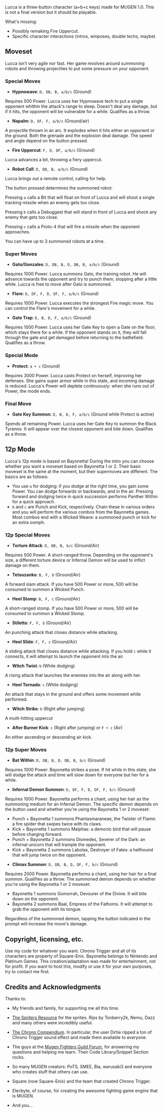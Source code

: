 Lucca is a three-button character (a+b+c keys) made for MUGEN 1.0.
This is not a final version but it should be playable.

What's missing:

- Possibly remaking Fire Uppercut.
- Specific character interactions (intros, winposes, double techs, maybe)

## Moveset

Lucca isn't very agile nor fast. Her game revolves around summoning
robots and throwing projectiles to put some pressure on your opponent.

### Special Moves

- **Hypnowave**: `D, DB, B, a/b/c` (Ground)

Requires 500 Power. Lucca uses her Hypnowave tech to put a single opponent 
whithin the attack's range to sleep. Doesn't deal any damage, but if it hits, the
opponent will be vulnerable for a while. Qualifies as a throw.

- **Napalm**: `D, DF, F, a/b/c` (Ground/air)

A projectile thrown in an arc. It explodes when it hits 
either an opponent or the ground. Both the grenade and the explosion
deal damage. The speed and angle depend on the button pressed. 

- **Fire Uppercut**: `F, D, DF, a/b/c` (Ground)

Lucca advances a bit, throwing a fiery uppercut.

- **Robot Call**: `D, DB, B, a/b/c` (Ground)

Lucca brings out a remote control, calling for help. 

The button pressed determines the summoned robot:

Pressing `a` calls a Bit that will float on front of Lucca and will shoot a 
single tracking missile when an enemy gets too close.

Pressing `b` calls a Debuggest that will stand in front of Lucca and shock any enemy 
that gets too close.

Pressing `c` calls a Proto-4 that will fire a missile when the opponent approaches.

You can have up to 3 summoned robots at a time.


### Super Moves

- **Gato/Gonzales**: `D, DB, B, D, DB, B, a/b/c` (Ground)

Requires 1000 Power. Lucca summons Gato, the training robot. He will advance towards 
the opponent and try to punch them, stopping after a little while. Lucca is free 
to move after Gato is summoned.
	
- **Flare**: `D, DF, F, D, DF, F, a/b/c` (Ground)

Requires 1000 Power. Lucca executes the strongest Fire magic move. 
You can control the Flare's movement for a while.

- **Gate Trap**: `D, B, D, F, a/b/c` (Ground)

Requires 1000 Power. Lucca uses her Gate Key to open a Gate on the floor, 
which stays there for a while. If the opponent stands on it, they will fall 
through the gate and get damaged before returning to the battlefield. 
Qualifies as a throw.

### Special Mode

- **Protect**: `a + c` (Ground)

Requires 3000 Power. Lucca casts Protect on herself, improving her defenses. 
She gains super armor while in this state, and incoming damage is reduced. Lucca's Power 
will deplete continuously: when she runs out of Power, the mode ends.

### Final Move

- **Gate Key Summon**: `D, B, D, F, a/b/c` (Ground while Protect is active)

Spends all remaining Power. Lucca uses her Gate Key to summon the Black Tyranno. 
It will appear over the closest opponent and bite down. Qualifies as a throw.

## 12p Mode

Lucca's 12p mode is based on Bayonetta! During the intro you can choose whether you want a moveset based on Bayonetta 1 or 2. Their basic moveset is the same at the moment, but their supermoves are different. The basics are as follows:

- You use `a` for dodging: if you dodge at the right time, you gain some Power. You can dodge forwards or backwards, and in the air. Pressing forward and dodging twice in quick succession performs Panther Within for a quick approach.
- `b` and `c` are Punch and Kick, respectively. Chain these in various orders and you will perform the various combos from the Bayonetta games. Most combos end with a Wicked Weave: a summoned punch or kick for an extra oomph.

### 12p Special Moves

- **Torture Attack**: `D, DB, B, b/c` (Ground/Air)

Requires 500 Power. A short-ranged throw. Depending on the opponent's size, a different torture device or Infernal Demon will be used to inflict damage on them.

- **Tetsuzanko**: `B, F, b` (Ground/Air)

A forward slam attack. If you have 500 Power or more, 500 will be consumed to summon a Wicked Punch.

- **Heel Stomp**: `B, F, c` (Ground/Air)

A short-ranged stomp. If you have 500 Power or more, 500 will be consumed to summon a Wicked Stomp.

- **Stiletto**: `F, F, b` (Ground/Air)

An punching attack that closes distance while attacking.

- **Heel Slide**: `F, F, c` (Ground/Air)

A sliding attack that closes distance while attacking. If you hold `c` while it connects, it will attempt to launch the opponent into the air.

- **Witch Twist**: `b` (While dodging)

A rising attack that launches the enemies into the air along with her.

- **Heel Tornado**: `c` (While dodging)

An attack that stays in the ground and offers some movement while performed.

- **Witch Strike**: `b` (Right after jumping)

A multi-hitting uppercut

- **After Burner Kick**: `c` (Right after jumping) or `F + c` (Air)

An either ascending or descending air kick.

### 12p Super Moves

- **Bat Within**: `D, DB, B, D, DB, B, b/c` (Ground)

Requires 1000 Power. Bayonetta strikes a pose. If hit while in this state, she will dodge the attack and time will slow down for everyone but her for a while.

- **Infernal Demon Summon**: `D, DF, F, D, DF, F, b/c` (Ground)

Requires 1000 Power. Bayonetta performs a chant, using her hair as the summoning medium for an Infernal Demon. The specific demon depends on the button used and whether you're using the Bayonetta 1 or 2 moveset:

  * Punch + Bayonetta 1 summons Phantasmaraneae, the Twister of Flame: a fire spider that swipes twice with its claws.
  * Kick + Bayonetta 1 summons Malphas: a demonic bird that will pause before charging forward.
  * Punch + Bayonetta 2 summons Diomedes, Severer of the Dark: an infernal unicorn that will trample the opponent.
  * Kick + Bayonetta 2 summons Labolas, Destroyer of Fates: a hellhound that will jump twice on the opponent.

- **Climax Summon**: `D, DB, B, D, DF, F, b/c` (Ground)

Requires 2000 Power. Bayonetta performs a chant, using her hair for a final summon. Qualifies as a throw. The summoned demon depends on whether you're using the Bayonetta 1 or 2 moveset:

  * Bayonetta 1 summons Gomorrah, Devourer of the Divine. It will bite down on the opponent.
  * Bayonetta 2 summons Baal, Empress of the Fathoms. It will attempt to grab the opponent with its tongue.

Regardless of the summoned demon, tapping the button indicated in the prompt will increase the move's damage.

## Copyright, licensing, etc.

Use my code for whatever you want. Chrono Trigger and all of its characters are property of Square-Enix. Bayonetta belongs to Nintendo and Platinum Games. This creation/adaptation was made for entertainment, not for profit. If you want to host this, modify or use it for your own purposes, try to contact me first.

## Credits and Acknowledgments 

Thanks to:

- My friends and family, for supporting me all this time.

- [The Spriters Resource](http://www.spriters-resource.com) for the sprites. Rips by Tonberry2k, Nemu, Dazz
  and many others were incredibly useful.

- [The Chrono Compendium](http://chronocompendium.com). In particular, the user Dirtie ripped 
  a ton of Chrono Trigger sound effect and made them available to everyone.

- The guys at the [Mugen Fighters Guild Forum](http://mugenguild.com/forumx/index.php),
  for answering my questions and helping me learn. Their Code Library/Snippet Section rocks.

- So many MUGEN creators: PoTS, SMEE, Bia, warusaki3 and everyone who creates stuff that others can use.

- Square (now Square-Enix) and the team that created Chrono Trigger.

- Elecbyte, of course, for creating the awesome fighting game engine that is MUGEN.

- And you...
